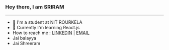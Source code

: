 
### Hey there, I am SRIRAM
---

 * 🔭 I'm a student at NIT ROURKELA
 * 📝 Currently I'm learning React.js
 * How to reach me : [LINKEDIN](https://www.linkedin.com/in/sriram-dhanunjay-mandalapu-24a642211/) | [EMAIL](srirammandalapu49@gmail.com)
 * Jai balayya
 * Jai Shreeram
   
